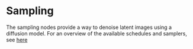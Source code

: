 # Sampling

The sampling nodes provide a way to denoise latent images using a diffusion model. For an overview of the available schedules and samplers, see [here](./samplers.md)